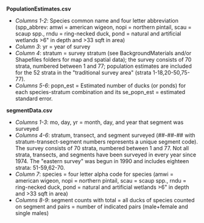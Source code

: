**PopulationEstimates.csv**

- *Columns 1-2*: Species common name and four letter abbreviation (spp_abbrev: amwi = american wigeon, nopi = northern pintail, scau = scaup spp., rndu = ring-necked duck, pond = natural and artificial wetlands >6" in depth and >33 sqft in area)
- *Column 3*: yr = year of survey
- *Column 4*: stratum = survey stratum (see BackgroundMaterials and/or Shapefiles folders for map and spatial data); the survey consists of 70 strata, numbered between 1 and 77; population estimates are included for the 52 strata in the "traditional survey area" (strata 1-18,20-50,75-77).
- *Columns 5-6*: popn_est = Estimated number of ducks (or ponds) for each species-stratum combination and its se_popn_est = estimated standard error.

**segmentData.csv**

- *Columns 1-3*:  mo, day, yr = month, day, and year that segment was surveyed
- *Columns 4-6*: stratum, transect, and segment surveyed (##-##-## with stratum-transect-segment numbers represents a unique segment code). The survey consists of 70 strata, numbered between 1 and 77.  Not all strata, transects, and segments have been surveyed in every year since 1974. The "eastern survey" was begun in 1990 and includes eighteen strata: 51-59,62-70.
- *Column 7*: species = four letter alpha code for species (amwi = american wigeon, nopi = northern pintail, scau = scaup spp., rndu = ring-necked duck, pond = natural and artificial wetlands >6" in depth and >33 sqft in area)
- *Columns 8-9*: segment counts with total = all ducks of species counted on segment and pairs = number of indicated pairs (male+female and single males)
